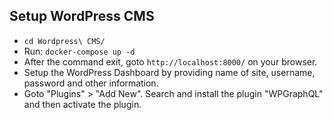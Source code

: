 ## Setup WordPress CMS
- ```cd Wordpress\ CMS/```
- Run: `docker-compose up -d`
- After the command exit, goto `http://localhost:8000/` on your browser.
- Setup the WordPress Dashboard by providing name of site, username, password and other information.
- Goto "Plugins" > "Add New". Search and install the plugin "WPGraphQL" and then activate the plugin.
